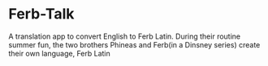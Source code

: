 # Ferb-Talk
A translation app to convert English to Ferb Latin.  During their routine summer fun, the two brothers Phineas and Ferb(in a Dinsney series) create their own language, Ferb Latin
